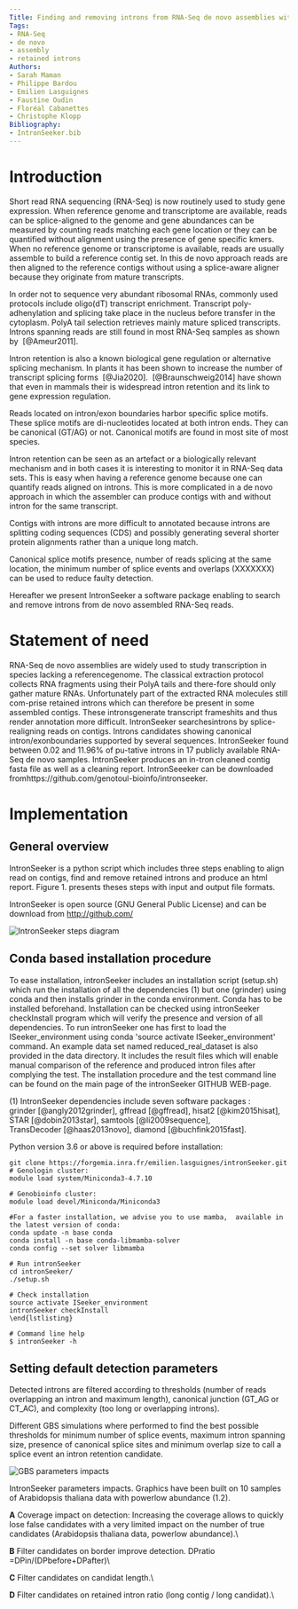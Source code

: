 ```yaml
---
Title: Finding and removing introns from RNA-Seq de novo assemblies with IntronSeeker
Tags:
- RNA-Seq 
- de novo 
- assembly
- retained introns
Authors:
- Sarah Maman
- Philippe Bardou
- Emilien Lasguignes
- Faustine Oudin
- Floréal Cabanettes
- Christophe Klopp
Bibliography:
- IntronSeeker.bib
---
```


# Introduction

Short read RNA sequencing (RNA-Seq) is now routinely used to study gene expression. When reference genome and transcriptome are available, reads can be splice-aligned to the genome and gene abundances can be measured by counting reads matching each gene location or they can be quantified without alignment using the presence of gene specific kmers. When no reference genome or transcriptome is available, reads are usually assemble to build a reference contig set. In this de novo approach reads are then aligned to the reference contigs without using a splice-aware aligner because they originate from mature transcripts.

In order not to sequence very abundant ribosomal RNAs, commonly used protocols include oligo(dT) transcript enrichment. Transcript
poly-adhenylation and splicing take place in the nucleus before transfer in the cytoplasm. PolyA tail selection retrieves mainly mature spliced transcripts. Introns spanning reads are still found in most RNA-Seq samples as shown by  [@Ameur2011].

Intron retention is also a known biological gene regulation or alternative splicing mechanism. In plants it has been shown to increase
the number of transcript splicing forms  [@Jia2020].  [@Braunschweig2014] have shown that even in mammals their is widespread intron retention and its link to gene expression regulation.

Reads located on intron/exon boundaries harbor specific splice motifs. These splice motifs are di-nucleotides located at both intron ends. They can be canonical (GT/AG) or not. Canonical motifs are found in most site of most species.

Intron retention can be seen as an artefact or a biologically relevant mechanism and in both cases it is interesting to monitor it in RNA-Seq data sets. This is easy when having a reference genome because one can quantify reads aligned on introns. This is more complicated in a de novo approach in which the assembler can produce contigs with and without intron for the same transcript.

Contigs with introns are more difficult to annotated because introns are splitting coding sequences (CDS) and possibly generating several shorter protein alignments rather than a unique long match.

Canonical splice motifs presence, number of reads splicing at the same location, the minimum number of splice events and overlaps (XXXXXXX) can be used to reduce faulty detection.

Hereafter we present IntronSeeker a software package enabling to search and remove introns from de novo assembled RNA-Seq reads.

# Statement of need

RNA-Seq de novo assemblies are widely used to study transcription in species lacking a referencegenome.  The classical extraction protocol collects RNA fragments using their PolyA tails and there-fore should only gather mature RNAs.  Unfortunately part of the extracted RNA molecules still com-prise  retained  introns  which  can  therefore  be  present  in  some  assembled  contigs.   These  intronsgenerate  transcript  frameshits  and  thus  render  annotation  more  difficult.    IntronSeeker  searchesintrons  by  splice-realigning  reads  on  contigs.    Introns  candidates  showing  canonical  intron/exonboundaries supported by several sequences.  IntronSeeker found between 0.02 and 11.96% of pu-tative  introns  in  17  publicly  available  RNA-Seq  de  novo  samples.   IntronSeeker  produces  an  in-tron cleaned contig fasta file as well as a cleaning report.  IntronSeeeker can be downloaded fromhttps://github.com/genotoul-bioinfo/intronseeker.


# Implementation

## General overview

IntronSeeker is a python script which includes three steps enabling to align read on contigs, find and remove retained introns and produce an html report. Figure 1. presents theses steps with input and output file formats.

IntronSeeker is open source (GNU General Public License) and can be download from <http://github.com/>

![IntronSeeker steps diagram](paper/Figures/IS_pipeline.png)


## Conda based installation procedure

To ease installation, intronSeeker includes an installation script (setup.sh) which run the installation of all the dependencies (1) but one (grinder) using conda and then installs grinder in the conda environment. Conda has to be installed beforehand. Installation can be checked using intronSeeker checkInstall program which will verify the presence and version of all dependencies. To run  intronSeeker one has first to load the ISeeker_environment using conda 'source activate ISeeker_environment' command. An example data set named reduced_real_dataset is also provided in the data directory. It includes the result files which will enable manual comparison of the reference and produced intron files after complying the test. The installation procedure and the test command line can be found on the main page of the intronSeeker GITHUB WEB-page.

\(1\) IntronSeeker dependencies include seven software packages :
grinder [@angly2012grinder], gffread [@gffread], hisat2 [@kim2015hisat], STAR [@dobin2013star], samtools [@li2009sequence], TransDecoder [@haas2013novo], diamond [@buchfink2015fast].


Python version 3.6 or above is required before installation:

```
git clone https://forgemia.inra.fr/emilien.lasguignes/intronSeeker.git
# Genologin cluster:
module load system/Miniconda3-4.7.10  

# Genobioinfo cluster:
module load devel/Miniconda/Miniconda3

#For a faster installation, we advise you to use mamba,  available in the latest version of conda:
conda update -n base conda
conda install -n base conda-libmamba-solver
conda config --set solver libmamba 

# Run intronSeeker
cd intronSeeker/ 
./setup.sh 

# Check installation
source activate ISeeker_environment 
intronSeeker checkInstall 
\end{lstlisting}

# Command line help
$ intronSeeker -h
```

## Setting default detection parameters

Detected introns are filtered according to thresholds (number of reads overlapping an intron and maximum length), canonical junction (GT_AG or CT_AC), and complexity (too long or overlapping introns).

Different GBS simulations where performed to find the best possible thresholds for minimum number of splice events, maximum intron spanning size, presence of canonical splice sites and minimum overlap size to call a splice event an intron retention candidate.

![GBS parameters impacts](paper/Figures/GBS_params_impacts.png)

IntronSeeker parameters impacts. Graphics have been built on 10 samples of Arabidopsis thaliana data with powerlow abundance (1.2).

**A** Coverage impact on detection: Increasing the coverage allows to quickly lose false candidates with a very limited impact on the number of true candidates (Arabidopsis thaliana data, powerlow abundance).\

**B** Filter candidates on border improve detection. DPratio =DPin/(DPbefore+DPafter)\

**C** Filter candidates on candidat length.\

**D** Filter candidates on retained intron ratio (long contig / long candidat).\


